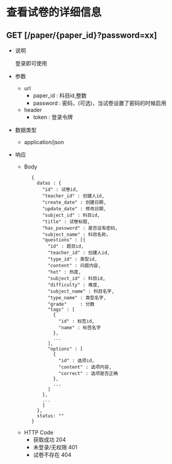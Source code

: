 #  查看试卷的详细信息

## GET [/paper/{paper_id}?password=xx]

+ 说明

  登录即可使用

+ 参数
   + url
     + paper_id : 科目id,整数
     + password : 密码，(可选)，当试卷设置了密码的时候启用
   + header
     + token : 登录令牌

+ 数据类型
  + application/json

+ 响应
  + Body
  ```
        {
          datas : {
            "id" : 试卷id,
            "teacher_id" : 创建人id,
            "create_date" : 创建日期,
            "update_date" : 修改日期,
            "subject_id" : 科目id,
            "title" : 试卷标题,
            "has_password" : 是否设有密码,
            "subject_name" : 科目名称，
            "questions" : [{
              "id" : 题目id,
              "teacher_id" : 创建人id,
              "type_id" : 类型id,
              "content" : 问题内容,
              "hot" : 热度,
              "subject_id" : 科目id,
              "difficulty" : 难度,
              "subject_name" : 科目名字,
              "type_name" : 类型名字,
              "grade"     : 分数
              "tags" : [
                {
                  "id" : 标签id,
                  "name" : 标签名字
                },
                ...
              ],
              "options" : [
                {
                  "id" : 选项id,
                  "content" : 选项内容,
                  "correct" : 选项是否正确
                },
                ...
              ]  
            },
            ...
            ]
          },
          status: ""
        }
    ```
  + HTTP Code
    + 获取成功 204
    + 未登录/无权限 401
    + 试卷不存在 404
